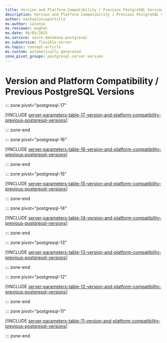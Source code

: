 ```yaml
---
title: Version and Platform Compatibility / Previous PostgreSQL Versions server parameters
description: Version and Platform Compatibility / Previous PostgreSQL Versions server parameters for Azure Database for PostgreSQL flexible server.
author: nachoalonsoportillo
ms.author: ialonso
ms.reviewer: maghan
ms.date: 06/05/2025
ms.service: azure-database-postgresql
ms.subservice: flexible-server
ms.topic: concept-article
ms.custom: automatically generated
zone_pivot_groups: postgresql-server-version
---
```

# Version and Platform Compatibility / Previous PostgreSQL Versions


::: zone pivot="postgresql-17"

[!INCLUDE [server-parameters-table-17-version-and-platform-compatibility-previous-postgresql-versions](./includes/server-parameters-table-17-version-and-platform-compatibility-previous-postgresql-versions.md)]

::: zone-end


::: zone pivot="postgresql-16"

[!INCLUDE [server-parameters-table-16-version-and-platform-compatibility-previous-postgresql-versions](./includes/server-parameters-table-16-version-and-platform-compatibility-previous-postgresql-versions.md)]

::: zone-end


::: zone pivot="postgresql-15"

[!INCLUDE [server-parameters-table-15-version-and-platform-compatibility-previous-postgresql-versions](./includes/server-parameters-table-15-version-and-platform-compatibility-previous-postgresql-versions.md)]

::: zone-end


::: zone pivot="postgresql-14"

[!INCLUDE [server-parameters-table-14-version-and-platform-compatibility-previous-postgresql-versions](./includes/server-parameters-table-14-version-and-platform-compatibility-previous-postgresql-versions.md)]

::: zone-end


::: zone pivot="postgresql-13"

[!INCLUDE [server-parameters-table-13-version-and-platform-compatibility-previous-postgresql-versions](./includes/server-parameters-table-13-version-and-platform-compatibility-previous-postgresql-versions.md)]

::: zone-end


::: zone pivot="postgresql-12"

[!INCLUDE [server-parameters-table-12-version-and-platform-compatibility-previous-postgresql-versions](./includes/server-parameters-table-12-version-and-platform-compatibility-previous-postgresql-versions.md)]

::: zone-end


::: zone pivot="postgresql-11"

[!INCLUDE [server-parameters-table-11-version-and-platform-compatibility-previous-postgresql-versions](./includes/server-parameters-table-11-version-and-platform-compatibility-previous-postgresql-versions.md)]

::: zone-end


